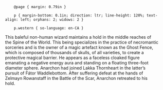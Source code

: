   
		@page { margin: 0.79in }  
		p { margin-bottom: 0.1in; direction: ltr; line-height: 120%; text-align: left; orphans: 2; widows: 2 }  
		p.western { so-language: en-CA }  
	

This baleful non-human wizard maintains a hold in the middle reaches of the Spine of the World. This being specializes in the practice of necromantic sorceries and is the owner of a magic artefact known as the Ghost Fence, which is composed of thousands of skulls, of all varieties, to create a protective magical barrier. He appears as a faceless cloaked figure emanating a negative energy aura and standing on a floating three-foot diameter sphere. Anarchon had joined Lakka Thornheart in the latter’s pursuit of Fátor Waddlebottom. After suffering defeat at the hands of Zelmayn Rowanstaff in the Battle of the Scar, Anarchon retreated to his hold.


